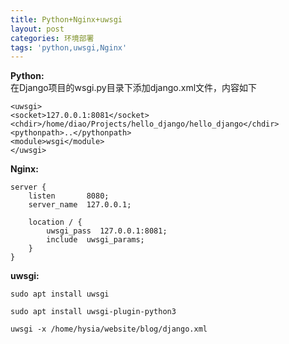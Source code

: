 ```yaml
---
title: Python+Nginx+uwsgi
layout: post
categories: 环境部署
tags: 'python,uwsgi,Nginx'
---
```

__Python:__  
在Django项目的wsgi.py目录下添加django.xml文件，内容如下

    <uwsgi>
    <socket>127.0.0.1:8081</socket>
    <chdir>/home/diao/Projects/hello_django/hello_django</chdir>
    <pythonpath>..</pythonpath>
    <module>wsgi</module>
    </uwsgi>


__Nginx:__  

    server {
        listen       8080;
        server_name  127.0.0.1;
        
        location / {            
            uwsgi_pass  127.0.0.1:8081;
            include  uwsgi_params;
        }
    }
    
__uwsgi:__  

    sudo apt install uwsgi

    sudo apt install uwsgi-plugin-python3

    uwsgi -x /home/hysia/website/blog/django.xml